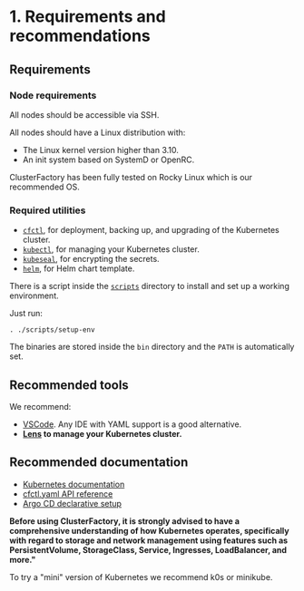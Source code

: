 # 1. Requirements and recommendations

## Requirements

### Node requirements

All nodes should be accessible via SSH.

All nodes should have a Linux distribution with:

- The Linux kernel version higher than 3.10.
- An init system based on SystemD or OpenRC.

ClusterFactory has been fully tested on Rocky Linux which is our recommended OS.

### Required utilities

- [`cfctl`](https://github.com/SquareFactory/cfctl/releases), for deployment, backing up, and upgrading of the Kubernetes cluster.
- [`kubectl`](https://kubernetes.io/docs/tasks/tools/#kubectl), for managing your Kubernetes cluster.
- [`kubeseal`](https://github.com/bitnami-labs/sealed-secrets/releases/), for encrypting the secrets.
- [`helm`](https://github.com/helm/helm/releases/), for Helm chart template.

There is a script inside the [`scripts`](https://github.com/deepsquare-io/ClusterFactory/tree/main/scripts) directory to install and set up a working environment.

Just run:

```shell
. ./scripts/setup-env
```

The binaries are stored inside the `bin` directory and the `PATH` is automatically set.

## Recommended tools

We recommend:

- [VSCode](https://code.visualstudio.com). Any IDE with YAML support is a good alternative.
- **[Lens](https://k8slens.dev) to manage your Kubernetes cluster.**

## Recommended documentation

- [Kubernetes documentation](https://kubernetes.io/docs/concepts/)
- [cfctl.yaml API reference](/docs/reference/cfctl.yaml)
- [Argo CD declarative setup](https://argo-cd.readthedocs.io/en/stable/operator-manual/declarative-setup/)

**Before using ClusterFactory, it is strongly advised to have a comprehensive understanding of how Kubernetes operates, specifically with regard to storage and network management using features such as PersistentVolume, StorageClass, Service, Ingresses, LoadBalancer, and more."**

To try a "mini" version of Kubernetes we recommend k0s or minikube.
